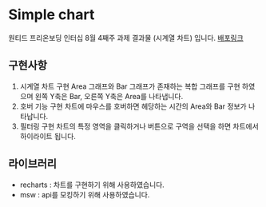 # Simple chart
원티드 프리온보딩 인터십 8월 4째주 과제 결과물 (시계열 차트) 입니다.
[배포링크](https://main--jovial-gelato-27d146.netlify.app/)


## 구현사항
1. 시계열 차트 구현
Area 그래프와 Bar 그래프가 존재하는 복합 그래프를 구현 하였으며 왼쪽 Y축은 Bar, 오른쪽 Y축은 Area를 나타냅니다.
2. 호버 기능 구현
차트에 마우스를 호버하면 헤당하는 시간의 Area와 Bar 정보가 나타납니다.
3. 필터링 구현
차트의 특정 영역을 클릭하거나 버튼으로 구역을 선택을 하면 차트에서 하이라이트 됩니다.
## 라이브러리
- recharts : 차트를 구현하기 위해 사용하였습니다.
- msw : api를 모킹하기 위해 사용하였습니다.